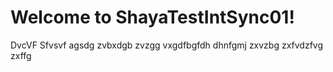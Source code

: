 # Welcome to ShayaTestIntSync01!

DvcVF
Sfvsvf
agsdg
zvbxdgb
zvzgg
vxgdfbgfdh
dhnfgmj
zxvzbg
zxfvdzfvg
zxffg
